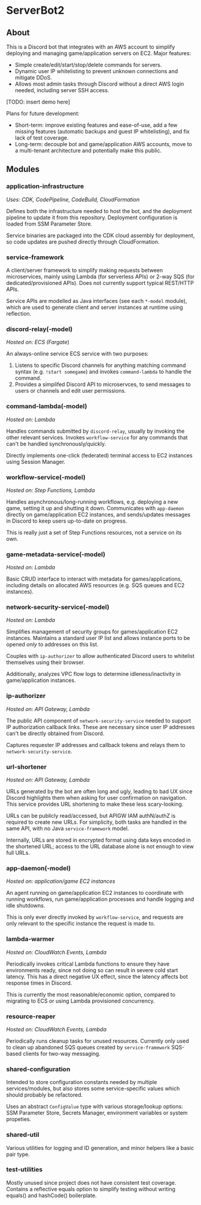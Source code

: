 # ServerBot2

## About

This is a Discord bot that integrates with an AWS account to simplify deploying and managing game/application servers on EC2. Major features:
* Simple create/edit/start/stop/delete commands for servers.
* Dynamic user IP whitelisting to prevent unknown connections and mitigate DDoS. 
* Allows most admin tasks through Discord without a direct AWS login needed, including server SSH access.

\[TODO: insert demo here\]

Plans for future development:
* Short-term: improve existing features and ease-of-use, add a few missing features (automatic backups and guest IP whitelisting), and fix lack of test coverage.
* Long-term: decouple bot and game/application AWS accounts, move to a multi-tenant architecture and potentially make this public.

## Modules

### application-infrastructure

_Uses: CDK, CodePipeline, CodeBuild, CloudFormation_

Defines both the infrastructure needed to host the bot, and the deployment pipeline to update it from this repository. Deployment configuration is loaded from SSM Parameter Store.

Service binaries are packaged into the CDK cloud assembly for deployment, so code updates are pushed directly through CloudFormation.

### service-framework

A client/server framework to simplify making requests between microservices, mainly using Lambda (for serverless APIs) or 2-way SQS (for dedicated/provisioned APIs). Does not currently support typical REST/HTTP APIs.

Service APIs are modelled as Java interfaces (see each `*-model` module), which are used to generate client and server instances at runtime using reflection. 

### discord-relay(-model)

_Hosted on: ECS (Fargate_)

An always-online service ECS service with two purposes:
1. Listens to specific Discord channels for anything matching command syntax (e.g. `!start somegame`) and invokes `command-lambda` to handle the command.
2. Provides a simplifed Discord API to microservces, to send messages to users or channels and edit user permissions.

### command-lambda(-model)

_Hosted on: Lambda_

Handles commands submitted by `discord-relay`, usually by invoking the other relevant services. Invokes `workflow-service` for any commands that can't be handled synchronously/quickly.

Directly implements one-click (federated) terminal access to EC2 instances using Session Manager.

### workflow-service(-model)

_Hosted on: Step Functions, Lambda_

Handles asynchronous/long-running workflows, e.g. deploying a new game, setting it up and shutting it down. Communicates with `app-daemon` directly on game/application EC2 instances, and sends/updates messages in Discord to keep users up-to-date on progress.

This is really just a set of Step Functions resources, not a service on its own.

### game-metadata-service(-model)

_Hosted on: Lambda_

Basic CRUD interface to interact with metadata for games/applications, including details on allocated AWS resources (e.g. SQS queues and EC2 instances).

### network-security-service(-model)

_Hosted on: Lambda_

Simplifies management of security groups for games/application EC2 instances. Maintains a standard user IP list and allows instance ports to be opened _only_ to addresses on this list.

Couples with `ip-authorizer` to allow authenticated Discord users to whitelist themselves using their browser.

Additionally, analyzes VPC flow logs to determine idleness/inactivity in game/application instances.

### ip-authorizer

_Hosted on: API Gateway, Lambda_

The public API component of `network-security-service` needed to support IP authorization callback links. These are necessary since user IP addresses can't be directly obtained from Discord.

Captures requester IP addresses and callback tokens and relays them to `network-security-service`. 

### url-shortener

_Hosted on: API Gateway, Lambda_

URLs generated by the bot are often long and ugly, leading to bad UX since Discord highlights them when asking for user confirmation on navigation. This service provides URL shortening to make these less scary-looking.

URLs can be publicly read/accessed, but APIGW IAM authN/authZ is required to create new URLs. For simplicity, both tasks are handled in the same API, with no Java `service-framework` model.

Internally, URLs are stored in encrypted format using data keys encoded in the shortened URL; access to the URL database alone is not enough to view full URLs.  

### app-daemon(-model)

_Hosted on: application/game EC2 instances_

An agent running on game/application EC2 instances to coordinate with running workflows, run game/application processes and handle logging and idle shutdowns.

This is only ever directly invoked by `workflow-service`, and requests are only relevant to the specific instance the request is made  to.

### lambda-warmer

_Hosted on: CloudWatch Events, Lambda_

Periodically invokes critical Lambda functions to ensure they have environments ready, since not doing so can result in severe cold start latency. This has a direct negative UX effect, since the latency affects bot response times in Discord.

This is currently the most reasonable/economic option, compared to migrating to ECS or using Lambda provisioned concurrency.

### resource-reaper

_Hosted on: CloudWatch Events, Lambda_

Periodically runs cleanup tasks for unused resources. Currently only used to clean up abandoned SQS queues created by `service-framework` SQS-based clients for two-way messaging.

### shared-configuration

Intended to store configuration constants needed by multiple services/modules, but also stores some service-specific values which should probably be refactored.

Uses an abstract `ConfigValue` type with various storage/lookup options: SSM Parameter Store, Secrets Manager, environment variables or system propeties. 

### shared-util

Various utilities for logging and ID generation, and minor helpers like a basic pair type.

### test-utilities

Mostly unused since project does not have consistent test coverage. Contains a reflective equals option to simplify testing without writing equals() and hashCode() boilerplate.